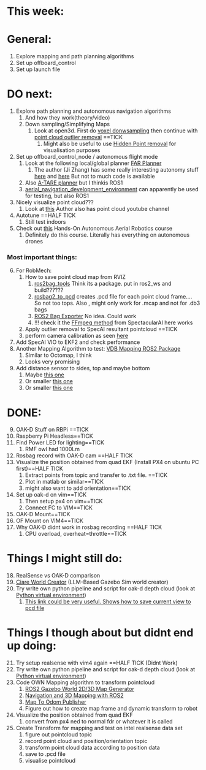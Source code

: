 
# This week:







# General:

1. Explore mapping and path planning algorithms
2. Set up offboard_control
3. Set up launch file




# DO next:

1. Explore path planning and autonomous navigation algorithms
	1. And how they work(theory/video)
	2. Down sampling/Simplifying Maps
		1. Look at open3d. First do [voxel donwsampling](9https://www.open3d.org/docs/latest/tutorial/geometry/pointcloud.html) then continue with [point cloud outlier removal](https://www.open3d.org/docs/latest/tutorial/geometry/pointcloud_outlier_removal.html) ==TICK
			1. Might also be useful to use [Hidden Point removal](https://www.open3d.org/docs/latest/tutorial/geometry/pointcloud.html) for visualisation purposes
2. Set up offboard_control_node / autonomous flight mode
	1. Look at the following local/global planner [FAR Planner](https://github.com/MichaelFYang/far_planner/tree/humble-jazzy) 
		1. The author (Ji Zhang) has some really interesting autonomy stuff [here](https://frc.ri.cmu.edu/~zhangji/index.html)  and [here](https://www.youtube.com/@JiZhang_CMU) But not to much code is available
	2. Also [A-TARE planner](https://www.cmu-exploration.com/a-tare-planner) but I thinkis ROS1
	3. [aerial_navigation_development_environment](https://github.com/caochao39/aerial_navigation_development_environment) can apparently be used for testing, but also ROS1
3. Nicely visualize point cloud???
	1. Look at [this](https://learngeodata.eu/visualise-massive-point-cloud-in-python/) Author also has point cloud youtube channel
4. Autotune ==HALF TICK
	1. Still test indoors 
5. Check out [this](https://pear.wpi.edu/teaching/rbe595/fall2023.html) Hands-On Autonomous Aerial Robotics course
	1. Definitely do this course. Literally has everything on autonomous drones
### Most important things:
6. For RobMech:
	1. How to save point cloud map from RVIZ
		1. [ros2bag_tools](https://github.com/AIT-Assistive-Autonomous-Systems/ros2bag_tools/tree/master) Think its a package. put in ros2_ws and build??????
		2. [rosbag2_to_pcd](https://github.com/xmfcx/rosbag2_to_pcd) creates .pcd file for each point cloud frame.... So not too tops. Also , might only work for .mcap and not for .db3 bags
		3. [ROS2 Bag Exporter](https://github.com/Geekgineer/ros2_bag_exporter) No idea. Could work
		4. !!! check it the [FFmpeg method](https://spectacularai.github.io/docs/sdk/wrappers/oak.html#spectacularAI.depthai.Session) from SpectacularAI here works
	2. Apply outlier removal to SpecAI resultant pointcloud ==TICK
	3. perform camera calibration as seen [here](https://docs.luxonis.com/hardware/platform/depth/calibration) 
7. Add SpecAI VIO to EKF2 and check performance
8. Another Mapping Algorithm to test: [VDB Mapping ROS2 Package](https://github.com/fzi-forschungszentrum-informatik/vdb_mapping_ros2) 
	1. Similar to Octomap, I think
	2. Looks very promising
9. Add distance sensor to sides, top and maybe bottom
	1. Maybe [this one](https://www.robotics.org.za/GY-US42?search=range%20finder)
	2. Or smaller [this one](https://www.robotics.org.za/3416?search=distance%20sensor&sort=p.price&order=ASC&limit=100) 
	3. Or smaller [this one](https://www.digikey.co.za/en/products/detail/pololu/3415/10451121) 















# DONE:

9. OAK-D Stuff on RBPi ==TICK
10. Raspberry Pi Headless==TICK
11. Find Power LED for lighting==TICK
	1. RMF owl had 1000Lm
12. Rosbag record with OAK-D cam ==HALF TICK
13. Visualize the position obtained from quad EKF (Install PX4 on ubuntu PC first)==HALF TICK
	1. Extract points from topic and transfer to .txt file. ==TICK
	2. Plot in matlab or similar==TICK
	3. might also want to add orientation==TICK
14. Set up oak-d on vim==TICK
	1. Then setup px4 on vim==TICK
	2. Connect FC to VIM==TICK
15. OAK-D Mount==TICK 
16. OF Mount on VIM4==TICK
17. Why OAK-D didnt work in rosbag recording ==HALF TICK
	1. CPU overload, overheat=throttle==TICK



# Things I might still do:

18. RealSense vs OAK-D comparison
19. [Ciare World Creator](https://github.com/AlexKaravaev/world-creator) (LLM-Based Gazebo Sim world creator)
20. Try write own python pipeline and script for oak-d depth cloud (look at [Python virtual environment](https://www.pythonguis.com/tutorials/python-virtual-environments/?gad_source=1&gclid=Cj0KCQiArby5BhCDARIsAIJvjIRbIllTfdhCEEMJR4uLXX7DjHIxEJ2E8UbSVPzc1iFfwtRPMxo_vpcaAm7QEALw_wcB)) 
	1. [This link could be very useful. Shows how to save current view to pcd file](https://discuss.luxonis.com/d/3931-point-cloud-saving/5) 



# Things I though about but didnt end up doing:

21. Try setup realsense with vim4 again ==HALF TICK (Didnt Work)
22. Try write own python pipeline and script for oak-d depth cloud (look at [Python virtual environment](https://www.pythonguis.com/tutorials/python-virtual-environments/?gad_source=1&gclid=Cj0KCQiArby5BhCDARIsAIJvjIRbIllTfdhCEEMJR4uLXX7DjHIxEJ2E8UbSVPzc1iFfwtRPMxo_vpcaAm7QEALw_wcB)) 
23. Code OWN Mapping algorithm to transform pointcloud
	1. [ROS2 Gazebo World 2D/3D Map Generator](https://medium.com/@arshad.mehmood/ros2-gazebo-world-map-generator-a103b510a7e5) 
	2. [Navigation and 3D Mapping with ROS2](https://github.com/mich-pest/ros2_navigation_stvl?tab=readme-ov-file) 
	3. [Map To Odom Publisher](https://github.com/tim-fan/map_to_odom_publisher) 
	4. Figure out how to create map frame and dynamic transform to robot
24. Visualize the position obtained from quad EKF
	1. convert from px4 ned to normal fdr or whatever it is called
25. Create Transform for mapping and test on intel realsense data set
	1. figure out pointcloud topic
	2. record point cloud and position/orientation topic
	3. transform point cloud data according to position data
	4. save to .pcd file
	5. visualise pointcloud